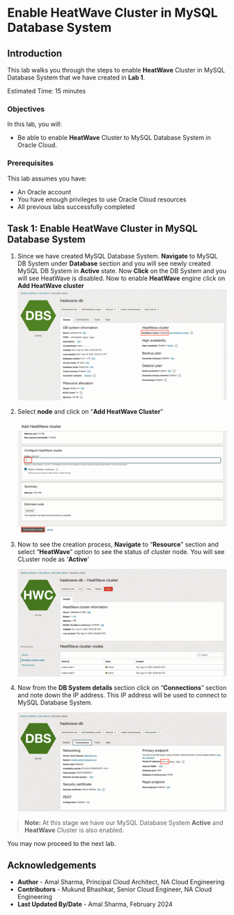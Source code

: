 # Enable HeatWave Cluster in MySQL Database System

## Introduction

This lab walks you through the steps to enable **HeatWave** Cluster in MySQL Database System that we have created in **Lab 1**.

Estimated Time: 15 minutes

### Objectives

In this lab, you will:
* Be able to enable **HeatWave** Cluster to MySQL Database System in Oracle Cloud.

### Prerequisites

This lab assumes you have:
* An Oracle account
* You have enough privileges to use Oracle Cloud resources
* All previous labs successfully completed

## Task 1: Enable HeatWave Cluster in MySQL Database System

1. Since we have created MySQL Database System. **Navigate** to MySQL DB System under **Database** section
and you will see newly created MySQL DB System in **Active** state. Now **Click** on the DB System and you will see HeatWave is disabled. Now to enable **HeatWave** engine click on **Add HeatWave cluster**
    ![enable-heatwave](images/enable-heatwave.png)

2. Select **node** and click on “**Add HeatWave Cluster**”

    ![add-node](images/add-node.png)

3. Now to see the creation process, **Navigate** to “**Resource**” section and select “**HeatWave**” option to see the status of cluster node. You will see CLuster node as '**Active**'

	![heatwave-active](images/heatwave-active.png)

4. Now from the **DB System details** section click on “**Connections**” section and note down the IP address. This IP address will be used to connect to MySQL Database System.

   ![endpoint](images/endpoint.png)

> **Note:** At this stage we have our MySQL Database System **Active** and **HeatWave** Cluster is also enabled.

You may now proceed to the next lab.

## Acknowledgements
* **Author** - Amal Sharma, Principal Cloud Architect, NA Cloud Engineering
* **Contributors** -  Mukund Bhashkar, Senior Cloud Engineer, NA Cloud Engineering
* **Last Updated By/Date** - Amal Sharma, February 2024

